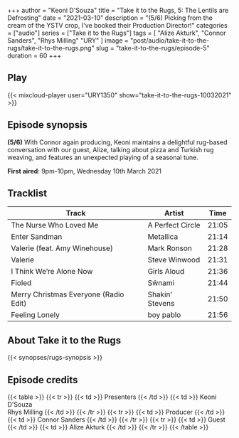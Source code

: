 +++
author = "Keoni D'Souza"
title = "Take it to the Rugs, 5: The Lentils are Defrosting"
date = "2021-03-10"
description = "(5/6) Picking from the cream of the YSTV crop, I've booked their Production Director!"
categories = ["audio"]
series = ["Take it to the Rugs"]
tags = [
    "Alize Akturk",
    "Connor Sanders",
    "Rhys Milling"
    "URY"
]
image = "post/audio/take-it-to-the-rugs/take-it-to-the-rugs.png"
slug = "take-it-to-the-rugs/episode-5"
duration = 60
+++

## Play

{{< mixcloud-player user="URY1350" show="take-it-to-the-rugs-10032021" >}}

## Episode synopsis

**(5/6)** With Connor again producing, Keoni maintains a delightful rug-based conversation with our guest, Alize, talking about pizza and Turkish rug weaving, and features an unexpected playing of a seasonal tune.

**First aired**: 9pm-10pm, Wednesday 10th March 2021

## Tracklist

| Track | Artist | Time |
| --- | --- | --- |
| The Nurse Who Loved Me | A Perfect Circle | 21:05 |
| Enter Sandman | Metallica | 21:14 |
| Valerie (feat. Amy Winehouse) | Mark Ronson | 21:28 |
| Valerie | Steve Winwood | 21:31 |
| I Think We’re Alone Now | Girls Aloud | 21:36 |
| Fioled | Sŵnami | 21:44 |
| Merry Christmas Everyone (Radio Edit)	| Shakin’ Stevens | 21:50 |
| Feeling Lonely | boy pablo | 21:56 |

## About Take it to the Rugs

{{< synopses/rugs-synopsis >}}

## Episode credits

{{< table >}}
    {{< tr >}}
        {{< td >}}
            Presenters
        {{< /td >}}
        {{< td >}}
            Keoni D'Souza<br>Rhys Milling
        {{< /td >}}
    {{< /tr >}}
    {{< tr >}}
        {{< td >}}
            Producer
        {{< /td >}}
        {{< td >}}
            Connor Sanders
        {{< /td >}}
    {{< /tr >}}
    {{< tr >}}
        {{< td >}}
            Guest
        {{< /td >}}
        {{< td >}}
            Alize Akturk
        {{< /td >}}
    {{< /tr >}}
{{< /table >}}